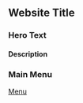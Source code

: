 
## Website Title


### Hero Text



#### Description



### Main Menu

[Menu](/sections/navbar.md)
